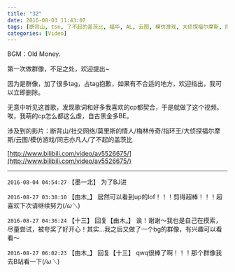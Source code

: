 ```yaml
---
title: "32"
date: 2016-08-03 11:43:07
tags: [断背山, tsn, 了不起的盖茨比, 福华, AL, 云图, 模仿游戏, 大侦探福尔摩斯, 同志亦凡人, 梅林传奇]
categories: [Video]
---
```


<p>BGM：Old Money.</p> 
<p>第一次做群像，不足之处，欢迎提出~</p> 
<p>因为是群像，加了很多tag，占tag抱歉，如果有不合适的地方，欢迎指出，我可以立即删除。</p> 
<p>无意中听见这首歌，发现歌词和好多我喜欢的cp都契合，于是就做了这个视频。唉，我萌的cp怎么都这么虐，自古黑金多BE。</p> 
<p>涉及到的影片：断背山/社交网络/莫里斯的情人/梅林传奇/指环王/大侦探福尔摩斯/云图/模仿游戏/同志亦凡人/了不起的盖茨比</p>

[http://www.bilibili.com/video/av5526675/](http://www.bilibili.com/video/av5526675/)

---

`2016-08-04 04:54:27` 【墨一北】 为了BJ进

`2016-08-27 03:38:10` 【由木\_】 居然可以看到up的lof！！！剪得超棒！！！超喜欢下次请继续努力(*/ω＼*)

`2016-08-27 04:36:24` 【十三】 回复【由木\_】 诶！谢谢～我也是自己在摸索，尽量尝试，被夸奖了好开心！其实...我之后又做了一个bg的群像，有兴趣可以看看～

`2016-08-27 06:02:23` 【由木\_】 回复【十三】 qwq很棒了啊！！！那个群像我去B站看一下(*/ω＼*)
